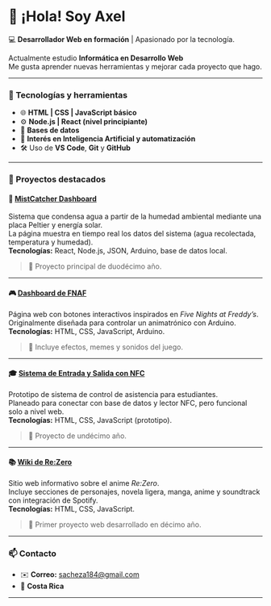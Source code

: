 # 👋 ¡Hola! Soy Axel

💻 **Desarrollador Web en formación** | Apasionado por la tecnología.  

Actualmente estudio **Informática en Desarrollo Web**  
Me gusta aprender nuevas herramientas y mejorar cada proyecto que hago.

---

### 🧠 Tecnologías y herramientas
- 🌐 **HTML | CSS | JavaScript básico**
- ⚙️ **Node.js | React (nivel principiante)**
- 🧩 **Bases de datos**
- 🤖 **Interés en Inteligencia Artificial y automatización**
- 🛠️ Uso de **VS Code**, **Git** y **GitHub**

---

### 🚀 Proyectos destacados

#### 🧊 [MistCatcher Dashboard](https://github.com/AxelS2704/MistCatcher)
Sistema que condensa agua a partir de la humedad ambiental mediante una placa Peltier y energía solar.  
La página muestra en tiempo real los datos del sistema (agua recolectada, temperatura y humedad).  
**Tecnologías:** React, Node.js, JSON, Arduino, base de datos local.  
> 🔹 Proyecto principal de duodécimo año.

---

#### 🎮 [Dashboard de FNAF](https://github.com/AxelS2704/Dashboard-FNAF)
Página web con botones interactivos inspirados en *Five Nights at Freddy’s*.  
Originalmente diseñada para controlar un animatrónico con Arduino.  
**Tecnologías:** HTML, CSS, JavaScript, Arduino.  
> 🔹 Incluye efectos, memes y sonidos del juego.

---

#### 🎓 [Sistema de Entrada y Salida con NFC](https://github.com/AxelS2704/Sistema-NFC)
Prototipo de sistema de control de asistencia para estudiantes.  
Planeado para conectar con base de datos y lector NFC, pero funcional solo a nivel web.  
**Tecnologías:** HTML, CSS, JavaScript (prototipo).  
> 🔹 Proyecto de undécimo año.

---

#### 📚 [Wiki de Re:Zero](https://github.com/AxelS2704/Wiki-ReZero)
Sitio web informativo sobre el anime *Re:Zero*.  
Incluye secciones de personajes, novela ligera, manga, anime y soundtrack con integración de Spotify.  
**Tecnologías:** HTML, CSS, JavaScript.  
> 🔹 Primer proyecto web desarrollado en décimo año.

---

### 📫 Contacto
- ✉️ **Correo:** sacheza184@gmail.com  
- 📍 **Costa Rica**

---

<!--
**AxelS2704/AxelS2704** is a ✨ _special_ ✨ repository because its `README.md` (this file) appears on your GitHub profile.

Here are some ideas to get you started:

- 🔭 I’m currently working on ...
- 🌱 I’m currently learning ...
- 👯 I’m looking to collaborate on ...
- 🤔 I’m looking for help with ...
- 💬 Ask me about ...
- 📫 How to reach me: ...
- 😄 Pronouns: ...
- ⚡ Fun fact: ...
-->
